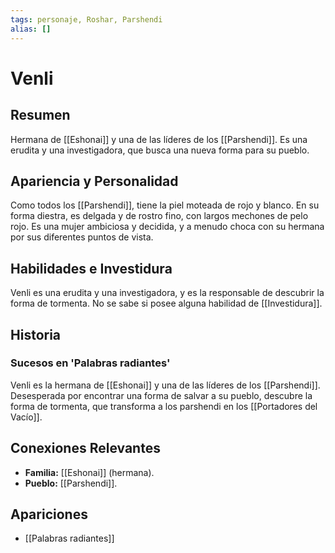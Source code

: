 ```yaml
---
tags: personaje, Roshar, Parshendi
alias: []
---
```


# Venli

## Resumen
Hermana de [[Eshonai]] y una de las líderes de los [[Parshendi]]. Es una erudita y una investigadora, que busca una nueva forma para su pueblo.

## Apariencia y Personalidad
Como todos los [[Parshendi]], tiene la piel moteada de rojo y blanco. En su forma diestra, es delgada y de rostro fino, con largos mechones de pelo rojo. Es una mujer ambiciosa y decidida, y a menudo choca con su hermana por sus diferentes puntos de vista.

## Habilidades e Investidura
Venli es una erudita y una investigadora, y es la responsable de descubrir la forma de tormenta. No se sabe si posee alguna habilidad de [[Investidura]].

## Historia
### Sucesos en 'Palabras radiantes'
Venli es la hermana de [[Eshonai]] y una de las líderes de los [[Parshendi]]. Desesperada por encontrar una forma de salvar a su pueblo, descubre la forma de tormenta, que transforma a los parshendi en los [[Portadores del Vacío]].

## Conexiones Relevantes
* **Familia:** [[Eshonai]] (hermana).
* **Pueblo:** [[Parshendi]].

## Apariciones
* [[Palabras radiantes]]
